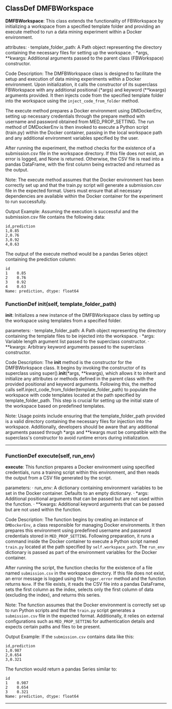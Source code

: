 ## ClassDef DMFBWorkspace
**DMFBWorkspace**: This class extends the functionality of FBWorkspace by initializing a workspace from a specified template folder and providing an execute method to run a data mining experiment within a Docker environment.

attributes:
· template_folder_path: A Path object representing the directory containing the necessary files for setting up the workspace.
· *args, **kwargs: Additional arguments passed to the parent class (FBWorkspace) constructor.

Code Description: The DMFBWorkspace class is designed to facilitate the setup and execution of data mining experiments within a Docker environment. Upon initialization, it calls the constructor of its superclass FBWorkspace with any additional positional (*args) and keyword (**kwargs) arguments provided. It then injects code from the specified template folder into the workspace using the `inject_code_from_folder` method.

The execute method prepares a Docker environment using DMDockerEnv, setting up necessary credentials through the prepare method with username and password obtained from MED_PROP_SETTING. The run method of DMDockerEnv is then invoked to execute a Python script (train.py) within the Docker container, passing in the local workspace path and any additional environment variables specified by the user.

After running the experiment, the method checks for the existence of a submission.csv file in the workspace directory. If this file does not exist, an error is logged, and None is returned. Otherwise, the CSV file is read into a pandas DataFrame, with the first column being extracted and returned as the output.

Note: The execute method assumes that the Docker environment has been correctly set up and that the train.py script will generate a submission.csv file in the expected format. Users must ensure that all necessary dependencies are available within the Docker container for the experiment to run successfully.

Output Example: Assuming the execution is successful and the submission.csv file contains the following data:

```
id,prediction
1,0.85
2,0.76
3,0.92
4,0.63
```

The output of the execute method would be a pandas Series object containing the prediction column:

```
id
1    0.85
2    0.76
3    0.92
4    0.63
Name: prediction, dtype: float64
```
### FunctionDef __init__(self, template_folder_path)
**__init__**: Initializes a new instance of the DMFBWorkspace class by setting up the workspace using templates from a specified folder.

parameters:
· template_folder_path: A Path object representing the directory containing the template files to be injected into the workspace.
· *args: Variable length argument list passed to the superclass constructor.
· **kwargs: Arbitrary keyword arguments passed to the superclass constructor.

Code Description: The __init__ method is the constructor for the DMFBWorkspace class. It begins by invoking the constructor of its superclass using super().__init__(*args, **kwargs), which allows it to inherit and initialize any attributes or methods defined in the parent class with the provided positional and keyword arguments. Following this, the method calls self.inject_code_from_folder(template_folder_path) to populate the workspace with code templates located at the path specified by template_folder_path. This step is crucial for setting up the initial state of the workspace based on predefined templates.

Note: Usage points include ensuring that the template_folder_path provided is a valid directory containing the necessary files for injection into the workspace. Additionally, developers should be aware that any additional arguments passed through *args and **kwargs must be compatible with the superclass's constructor to avoid runtime errors during initialization.
***
### FunctionDef execute(self, run_env)
**execute**: This function prepares a Docker environment using specified credentials, runs a training script within this environment, and then reads the output from a CSV file generated by the script.

parameters:
· run_env: A dictionary containing environment variables to be set in the Docker container. Defaults to an empty dictionary.
· *args: Additional positional arguments that can be passed but are not used within the function.
· **kwargs: Additional keyword arguments that can be passed but are not used within the function.

Code Description: The function begins by creating an instance of `DMDockerEnv`, a class responsible for managing Docker environments. It then prepares this environment using predefined username and password credentials stored in `MED_PROP_SETTING`. Following preparation, it runs a command inside the Docker container to execute a Python script named `train.py` located at the path specified by `self.workspace_path`. The `run_env` dictionary is passed as part of the environment variables for the Docker container.

After running the script, the function checks for the existence of a file named `submission.csv` in the workspace directory. If this file does not exist, an error message is logged using the `logger.error` method and the function returns `None`. If the file exists, it reads the CSV file into a pandas DataFrame, sets the first column as the index, selects only the first column of data (excluding the index), and returns this series.

Note: The function assumes that the Docker environment is correctly set up to run Python scripts and that the `train.py` script generates a `submission.csv` file in the expected format. Additionally, it relies on external configurations such as `MED_PROP_SETTING` for authentication details and expects certain paths and files to be present.

Output Example: If the `submission.csv` contains data like this:
```
id,prediction
1,0.987
2,0.654
3,0.321
```
The function would return a pandas Series similar to:
```
id
1    0.987
2    0.654
3    0.321
Name: prediction, dtype: float64
```
***
